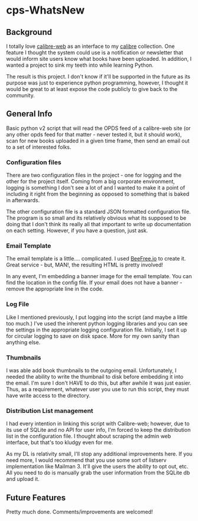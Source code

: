 # cps-WhatsNew #
## Background ##
I totally love [calibre-web](https://github.com/janeczku/calibre-web) as an interface to my [calibre](https://calibre-ebook.com) collection.  One feature I thought the system could use is a notification or newsletter that would inform site users know what books have been uploaded.  In addition, I wanted a project to sink my teeth into while learning Python.

The result is this project.  I don't know if it'll be supported in the future as its purpose was just to experience python programming, however, I thought it would be great to at least expose the code publicly to give back to the community.

## General Info ##

Basic python v2 script that will read the OPDS feed of a calibre-web site (or any other opds feed for that matter - never tested it, but it should work), scan for new books uploaded in a given time frame, then send an email out to a set of interested folks.  

### Configuration files ###
There are two configuration files in the project - one for logging and the other for the project itself.  Coming from a big corporate environment, logging is something I don't see a lot of and I wanted to make it a point of including it right from the beginning as opposed to something that is baked in afterwards.

The other configuration file is a standard JSON formatted configuration file.  The program is so small and its relatively obvious what its supposed to be doing that I don't think its really all that important to write up documentation on each setting.  However, if you have a question, just ask.

### Email Template ###
The email template is a little.... complicated.  I used [BeeFree.io](http://Beefree.io) to create it.  Great service - but, MAN!, the resulting HTML is pretty involved!  

In any event, I'm embedding a banner image for the email template.  You can find the location in the config file.  If your email does not have a banner - remove the appropriate line in the code. 

### Log File ###
Like I mentioned previously, I put logging into the script (and maybe a little too much.)  I've used the inherent python logging libraries and you can see the settings in the appropriate logging configuration file. Initially, I set it up for circular logging to save on disk space. More for my own sanity than anything else.

### Thumbnails ###
I was able add book thumbnails to the outgoing email.  Unfortunately, I needed the ability to write the thumbnail to disk before embedding it into the email.  I'm sure I don't HAVE to do this, but after awhile it was just easier.  Thus, as a requirement, whatever user you use to run this script, they must have write access to the directory.

### Distribution List management ###
I had every intention in linking this script with Calibre-web; however, due to its use of SQLite and no API for user info, I'm forced to keep the distribution list in the configuration file.  I thought about scraping the admin web interface, but that's too kludgy even for me.  

As my DL is relativity small, I'll stop any additional improvements here.  If you need more, I would recommend that you use some sort of listserv implementation like Mailman 3.  It'll give the users the ability to opt out, etc.  All you need to do is manually grab the user information from the SQLite db and upload it. 

## Future Features ##

Pretty much done.  Comments/improvements are welcomed!


